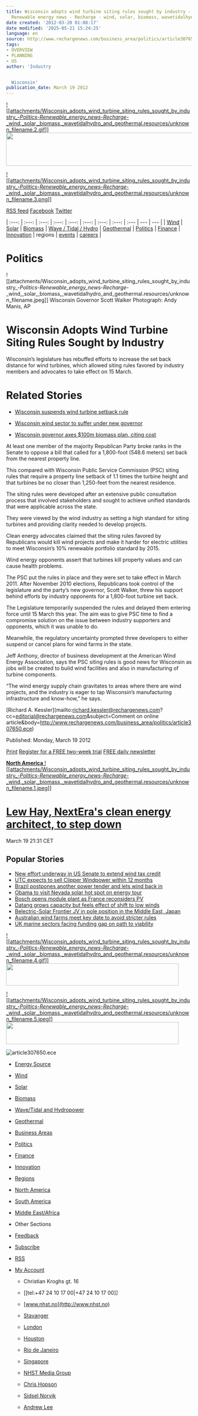 ```yaml
---
title: Wisconsin adopts wind turbine siting rules sought by industry - Politics -
  Renewable energy news - Recharge - wind, solar, biomass, wavetidalhydro and geothermal
date created: '2012-03-20 01:08:17'
date modified: '2025-05-21 15:24:25'
language: en
source: http://www.rechargenews.com/business_area/politics/article307650.ece?WT.mc_id=rechargenews_rss
tags:
- OVERVIEW
- PLANNING
- US
author: 'Industry


  Wisconsin'
publication_date: March 19 2012
---
```


[![[attachments/Wisconsin_adopts_wind_turbine_siting_rules_sought_by_industry_-_Politics_-_Renewable_energy_news_-_Recharge_-_wind,_solar,_biomass,_wavetidalhydro_and_geothermal.resources/unknown_filename.2.gif]]](http://adserver.adtech.de/adlink|884|1750378|1|2112|AdId=7223132;BnId=1;itime=202073442;nodecode=yes;link=http://events.ewea.org/annual2012/) <a href="http://adserver.adtech.de/?adlink|3.0|884|1750378|1|2112|ADTECH;grp=28876;loc=300;" target="\_blank"><img alt="" src="http://adserver.adtech.de/?adserv|3.0|884|1750378|1|2112|ADTECH;grp=28876;" border="0" width="960" height="90" ></a>

[![[attachments/Wisconsin_adopts_wind_turbine_siting_rules_sought_by_industry_-_Politics_-_Renewable_energy_news_-_Recharge_-_wind,_solar,_biomass,_wavetidalhydro_and_geothermal.resources/unknown_filename.3.png]]](http://www.rechargenews.com/)

[RSS feed](http://www.rechargenews.com/rss) [Facebook](http://www.facebook.com/pages/Recharge-the-global-source-for-renewable-energy-news/267533723063) [Twitter](http://twitter.com/rechargenews)

| :---: | :---: | :---: | :---: | :---: | :---: | :---: | :---: | :--- | --- | --- |
| [Wind](http://www.rechargenews.com/energy/wind/) | [Solar](http://www.rechargenews.com/energy/solar/) | [Biomass](http://www.rechargenews.com/energy/biofuels/) | [Wave / Tidal / Hydro](http://www.rechargenews.com/energy/wave_tidal_hydro/) | [Geothermal](http://www.rechargenews.com/energy/geothermal/) | [Politics](http://www.rechargenews.com/business_area/politics/) | [Finance](http://www.rechargenews.com/business_area/finance/) | [Innovation](http://www.rechargenews.com/business_area/innovation/) | regions | [events](http://www.rechargenews.com/events) | [careers](http://www.rechargenews.com/careers?searchstring=) |

# Politics

![[attachments/Wisconsin_adopts_wind_turbine_siting_rules_sought_by_industry_-_Politics_-_Renewable_energy_news_-_Recharge_-_wind,_solar,_biomass,_wavetidalhydro_and_geothermal.resources/unknown_filename.jpeg]] Wisconsin Governor Scott Walker Photograph: Andy Manis, AP

# Wisconsin Adopts Wind Turbine Siting Rules Sought by Industry

Wisconsin’s legislature has rebuffed efforts to increase the set back distance for wind turbines, which allowed siting rules favored by industry members and advocates to take effect on 15 March.

# Related Stories

* [Wisconsin suspends wind turbine setback rule](http://www.rechargenews.com/business_area/politics/article247462.ece)

* [Wisconsin wind sector to suffer under new governor](http://www.rechargenews.com/business_area/politics/article246124.ece)
* [Wisconsin governor axes $100m biomass plan, citing cost](http://www.rechargenews.com/business_area/politics/article242347.ece)

At least one member of the majority Republican Party broke ranks in the Senate to oppose a bill that called for a 1,800-foot (548.6 meters) set back from the nearest property line.

This compared with Wisconsin Public Service Commission (PSC) siting rules that require a property line setback of 1.1 times the turbine height and that turbines be no closer than 1,250-feet from the nearest residence.

The siting rules were developed after an extensive public consultation process that involved stakeholders and sought to achieve unified standards that were applicable across the state.

They were viewed by the wind industry as setting a high standard for siting turbines and providing clarity needed to develop projects.

Clean energy advocates claimed that the siting rules favored by Republicans would kill wind projects and make it harder for electric utilities to meet Wisconsin’s 10% renewable portfolio standard by 2015.

Wind energy opponents assert that turbines kill property values and can cause health problems.

The PSC put the rules in place and they were set to take effect in March 2011. After November 2010 elections, Republicans took control of the legislature and the party’s new governor, Scott Walker, threw his support behind efforts by industry opponents for a 1,800-foot turbine set back.

The Legislature temporarily suspended the rules and delayed them entering force until 15 March this year. The aim was to give PSC time to find a compromise solution on the issue between industry supporters and opponents, which it was unable to do.

Meanwhile, the regulatory uncertainty prompted three developers to either suspend or cancel plans for wind farms in the state.

Jeff Anthony, director of business development at the American Wind Energy Association, says the PSC siting rules is good news for Wisconsin as jobs will be created to build wind facilities and also in manufacturing of turbine components.

“The wind energy supply chain gravitates to areas where there are wind projects, and the industry is eager to tap Wisconsin’s manufacturing infrastructure and know-how,” he says.

[Richard A. Kessler](mailto:richard.kessler@rechargenews.com?cc=editorial@rechargenews.com&subject=Comment on online article&body=http://www.rechargenews.com/business_area/politics/article307650.ece)

Published: Monday, March 19 2012

[Print](http://www.rechargenews.com/business_area/politics/?print=true) [Register for a FREE two-week trial](http://www.rechargenews.com/subscribe/trial) [FREE daily newsletter](http://www.rechargenews.com/newsletter)

[**North America** ![[attachments/Wisconsin_adopts_wind_turbine_siting_rules_sought_by_industry_-_Politics_-_Renewable_energy_news_-_Recharge_-_wind,_solar,_biomass,_wavetidalhydro_and_geothermal.resources/unknown_filename.1.jpeg]]](http://www.rechargenews.com/regions/north_america/article307679.ece) 

# [Lew Hay, NextEra's clean energy architect, to step down](http://www.rechargenews.com/regions/north_america/article307679.ece)

March 19 21:31 CET

## Popular Stories

* [New effort underway in US Senate to extend wind tax credit](http://www.rechargenews.com/business_area/politics/article307558.ece)
* [UTC expects to sell Clipper Windpower within 12 months](http://www.rechargenews.com/energy/wind/article307357.ece)
* [Brazil postpones another power tender and lets wind back in](http://www.rechargenews.com/business_area/finance/article307541.ece)
* [Obama to visit Nevada solar hot spot on energy tour](http://www.rechargenews.com/business_area/politics/article307627.ece)
* [Bosch opens module plant as France reconsiders PV](http://www.rechargenews.com/energy/solar/article307437.ece)
* [Datang grows capacity but feels effect of shift to low winds](http://www.rechargenews.com/business_area/finance/article307604.ece)
* [Belectric-Solar Frontier JV in pole position in the Middle East, Japan](http://www.rechargenews.com/energy/solar/article307553.ece)
* [Australian wind farms meet key date to avoid stricter rules](http://www.rechargenews.com/energy/wind/article307560.ece)
* [UK marine sectors facing funding gap on path to viability](http://www.rechargenews.com/energy/wave_tidal_hydro/article307440.ece)

[![[attachments/Wisconsin_adopts_wind_turbine_siting_rules_sought_by_industry_-_Politics_-_Renewable_energy_news_-_Recharge_-_wind,_solar,_biomass,_wavetidalhydro_and_geothermal.resources/unknown_filename.4.gif]]](http://adserver.adtech.de/adlink|884|1788554|1|1|AdId=7407824;BnId=1;itime=202074129;nodecode=yes;link=http://www.ibcenergy.com/FKA2267REWB) <a href="http://adserver.adtech.de/?adlink|3.0|884|1788554|1|1|ADTECH;grp=28876;loc=300;" target="\_blank"><img alt="" src="http://adserver.adtech.de/?adserv|3.0|884|1788554|1|1|ADTECH;grp=28876;" border="0" width="468" height="60" ></a>

[![[attachments/Wisconsin_adopts_wind_turbine_siting_rules_sought_by_industry_-_Politics_-_Renewable_energy_news_-_Recharge_-_wind,_solar,_biomass,_wavetidalhydro_and_geothermal.resources/unknown_filename.5.jpeg]]](http://adserver.adtech.de/adlink|884|1788555|1|1|AdId=7410266;BnId=1;itime=202075379;nodecode=yes;link=http://www.greenpowerconferences.com/EF/?sSubSystem=Prospectus&sEventCode=SP1205MX&sSessionID=163e1b9cbcb714bacf6b950090a73e6d-9813791) <a href="http://adserver.adtech.de/?adlink|3.0|884|1788555|1|1|ADTECH;grp=28876;loc=300;" target="\_blank"><img alt="" src="http://adserver.adtech.de/?adserv|3.0|884|1788555|1|1|ADTECH;grp=28876;" border="0" width="468" height="60" ></a>

![article307650.ece](http://www.rechargenews.com/eae-logger/Logger?clientDT=1332202074660&rt=1&objId=307650&type=article&ctxId=2498&pubId=26680&cat=&meta=&title=Wisconsin%20adopts%20wind%20turbine%20siting%20rules%20sought%20by%20industry&url=/business_area/politics/article307650.ece) <!-- eaeNoscriptMark --><img src="http://www.rechargenews.com/eae-logger/Logger?rt=1&objId=307650&url=%2Fbusiness\_area%2Fpolitics%2Farticle307650.ece&type=article&pubId=26680&ctxId=2498&cat=&meta=&title=Wisconsin+adopts+wind+turbine+siting+rules+sought+by+industry" width="1" height="1">

* [Energy Source](http://www.rechargenews.com/energy/)
* [Wind](http://www.rechargenews.com/energy/wind)
* [Solar](http://www.rechargenews.com/energy/solar)
* [Biomass](http://www.rechargenews.com/energy/biofuels)
* [Wave/Tidal and Hydropower](http://www.rechargenews.com/energy/wave_tidal_hydro)
* [Geothermal](http://www.rechargenews.com/energy/geothermal)

* [Business Areas](http://www.rechargenews.com/business_area/)
* [Politics](http://www.rechargenews.com/business_area/politics)
* [Finance](http://www.rechargenews.com/business_area/finance)
* [Innovation](http://www.rechargenews.com/business_area/innovation)

* [Regions](http://www.rechargenews.com/regions/)
* [North America](http://www.rechargenews.com/regions/north_america)
* [South America](http://www.rechargenews.com/regions/south_america)
* [Middle East/Africa](http://www.rechargenews.com/regions/middle_east_africa)

* Other Sections

* [Feedback](http://www.rechargenews.com/feedback/)
* [Subscribe](http://www.rechargenews.com/subscribe/)
* [RSS](http://www.rechargenews.com/rss)
* [My Account](http://www.rechargenews.com/subscribe/myaccount/)
	
	* Christian Kroghs gt. 16
	* [[tel:+47 24 10 17 00|+47 24 10 17 00]]
	* [www.nhst.no](http://www.nhst.no)
	
	* [Stavanger](http://www.rechargenews.com/contact/)
	* [London](http://www.rechargenews.com/contact/)
	* [Houston](http://www.rechargenews.com/contact/)
	* [Rio de Janeiro](http://www.rechargenews.com/contact/)
	* [Singapore](http://www.rechargenews.com/contact/)
	
	* [NHST Media Group](http://www.nhst.no)
	* [Chris Hopson](mailto:chris.hopson@rechargenews.com)
	* [Sidsel Norvik](mailto:sidsel.norvik@rechargenews.com)
	* [Andrew Lee](mailto:andrew.lee@rechargenews.com)